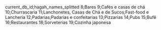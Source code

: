 current_db_id;hagah_names_splitted
8;Bares
9;Cafés e casas de chá
10;Churrascaria
11;Lanchonetes, Casas de Chá e de Sucos;Fast-food e Lancheria
12;Padarias;Padarias e confeitarias
13;Pizzarias
14;Pubs
15;Bufê
16;Restaurantes
18;Sorveterias
19;Cozinha japonesa
